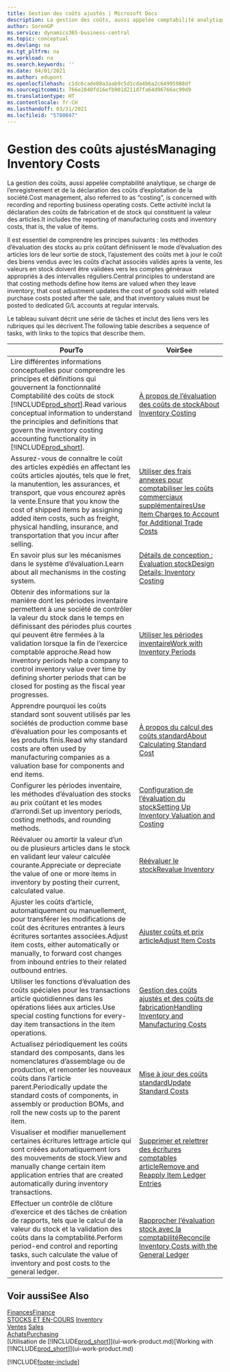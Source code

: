 ```yaml
---
title: Gestion des coûts ajustés | Microsoft Docs
description: La gestion des coûts, aussi appelée comptabilité analytique, se charge de l’enregistrement et de la déclaration des coûts d’exploitation de la société. Cette activité inclut la déclaration des coûts de fabrication et de stock qui constituent la valeur des articles.
author: SorenGP
ms.service: dynamics365-business-central
ms.topic: conceptual
ms.devlang: na
ms.tgt_pltfrm: na
ms.workload: na
ms.search.keywords: ''
ms.date: 04/01/2021
ms.author: edupont
ms.openlocfilehash: c1dc6cade08a3aab9c5d1cda4b6a2c64995988df
ms.sourcegitcommit: 766e2840fd16efb901d211d7fa64d96766ac99d9
ms.translationtype: HT
ms.contentlocale: fr-CH
ms.lasthandoff: 03/31/2021
ms.locfileid: "5780847"
---
```

# <a name="managing-inventory-costs"></a><span data-ttu-id="29c32-104">Gestion des coûts ajustés</span><span class="sxs-lookup"><span data-stu-id="29c32-104">Managing Inventory Costs</span></span>
<span data-ttu-id="29c32-105">La gestion des coûts, aussi appelée comptabilité analytique, se charge de l’enregistrement et de la déclaration des coûts d’exploitation de la société.</span><span class="sxs-lookup"><span data-stu-id="29c32-105">Cost management, also referred to as “costing”, is concerned with recording and reporting business operating costs.</span></span> <span data-ttu-id="29c32-106">Cette activité inclut la déclaration des coûts de fabrication et de stock qui constituent la valeur des articles.</span><span class="sxs-lookup"><span data-stu-id="29c32-106">It includes the reporting of manufacturing costs and inventory costs, that is, the value of items.</span></span>   

<span data-ttu-id="29c32-107">Il est essentiel de comprendre les principes suivants : les méthodes d’évaluation des stocks au prix coûtant définissent le mode d’évaluation des articles lors de leur sortie de stock, l’ajustement des coûts met à jour le coût des biens vendus avec les coûts d’achat associés validés après la vente, les valeurs en stock doivent être validées vers les comptes généraux appropriés à des intervalles réguliers.</span><span class="sxs-lookup"><span data-stu-id="29c32-107">Central principles to understand are that costing methods define how items are valued when they leave inventory, that cost adjustment updates the cost of goods sold with related purchase costs posted after the sale, and that inventory values must be posted to dedicated G/L accounts at regular intervals.</span></span>

<span data-ttu-id="29c32-108">Le tableau suivant décrit une série de tâches et inclut des liens vers les rubriques qui les décrivent.</span><span class="sxs-lookup"><span data-stu-id="29c32-108">The following table describes a sequence of tasks, with links to the topics that describe them.</span></span>

|<span data-ttu-id="29c32-109">**Pour**</span><span class="sxs-lookup"><span data-stu-id="29c32-109">**To**</span></span>|<span data-ttu-id="29c32-110">**Voir**</span><span class="sxs-lookup"><span data-stu-id="29c32-110">**See**</span></span>|  
|------------|-------------|  
|<span data-ttu-id="29c32-111">Lire différentes informations conceptuelles pour comprendre les principes et définitions qui gouvernent la fonctionnalité Comptabilité des coûts de stock [!INCLUDE[prod_short](includes/prod_short.md)].</span><span class="sxs-lookup"><span data-stu-id="29c32-111">Read various conceptual information to understand the principles and definitions that govern the inventory costing accounting functionality in [!INCLUDE[prod_short](includes/prod_short.md)].</span></span>|[<span data-ttu-id="29c32-112">À propos de l’évaluation des coûts de stock</span><span class="sxs-lookup"><span data-stu-id="29c32-112">About Inventory Costing</span></span>](finance-learn-about-costing.md)|  
|<span data-ttu-id="29c32-113">Assurez-vous de connaître le coût des articles expédiés en affectant les coûts articles ajoutés, tels que le fret, la manutention, les assurances, et transport, que vous encourez après la vente.</span><span class="sxs-lookup"><span data-stu-id="29c32-113">Ensure that you know the cost of shipped items by assigning added item costs, such as freight, physical handling, insurance, and transportation that you incur after selling.</span></span>|[<span data-ttu-id="29c32-114">Utiliser des frais annexes pour comptabiliser les coûts commerciaux supplémentaires</span><span class="sxs-lookup"><span data-stu-id="29c32-114">Use Item Charges to Account for Additional Trade Costs</span></span>](payables-how-assign-item-charges.md)|
|<span data-ttu-id="29c32-115">En savoir plus sur les mécanismes dans le système d’évaluation.</span><span class="sxs-lookup"><span data-stu-id="29c32-115">Learn about all mechanisms in the costing system.</span></span>|[<span data-ttu-id="29c32-116">Détails de conception : Évaluation stock</span><span class="sxs-lookup"><span data-stu-id="29c32-116">Design Details: Inventory Costing</span></span>](design-details-inventory-costing.md)|
|<span data-ttu-id="29c32-117">Obtenir des informations sur la manière dont les périodes inventaire permettent à une société de contrôler la valeur du stock dans le temps en définissant des périodes plus courtes qui peuvent être fermées à la validation lorsque la fin de l’exercice comptable approche.</span><span class="sxs-lookup"><span data-stu-id="29c32-117">Read how inventory periods help a company to control inventory value over time by defining shorter periods that can be closed for posting as the fiscal year progresses.</span></span>|[<span data-ttu-id="29c32-118">Utiliser les périodes inventaire</span><span class="sxs-lookup"><span data-stu-id="29c32-118">Work with Inventory Periods</span></span>](finance-how-to-work-with-inventory-periods.md)|
|<span data-ttu-id="29c32-119">Apprendre pourquoi les coûts standard sont souvent utilisés par les sociétés de production comme base d’évaluation pour les composants et les produits finis.</span><span class="sxs-lookup"><span data-stu-id="29c32-119">Read why standard costs are often used by manufacturing companies as a valuation base for components and end items.</span></span>|[<span data-ttu-id="29c32-120">À propos du calcul des coûts standard</span><span class="sxs-lookup"><span data-stu-id="29c32-120">About Calculating Standard Cost</span></span>](finance-about-calculating-standard-cost.md)|
|<span data-ttu-id="29c32-121">Configurer les périodes inventaire, les méthodes d’évaluation des stocks au prix coûtant et les modes d’arrondi.</span><span class="sxs-lookup"><span data-stu-id="29c32-121">Set up inventory periods, costing methods, and rounding methods.</span></span>|[<span data-ttu-id="29c32-122">Configuration de l’évaluation du stock</span><span class="sxs-lookup"><span data-stu-id="29c32-122">Setting Up Inventory Valuation and Costing</span></span>](finance-set-up-inventory-valuation-and-costing.md)|
|<span data-ttu-id="29c32-123">Réévaluer ou amortir la valeur d’un ou de plusieurs articles dans le stock en validant leur valeur calculée courante.</span><span class="sxs-lookup"><span data-stu-id="29c32-123">Appreciate or depreciate the value of one or more items in inventory by posting their current, calculated value.</span></span>|[<span data-ttu-id="29c32-124">Réévaluer le stock</span><span class="sxs-lookup"><span data-stu-id="29c32-124">Revalue Inventory</span></span>](inventory-how-revalue-inventory.md)|
|<span data-ttu-id="29c32-125">Ajuster les coûts d’article, automatiquement ou manuellement, pour transférer les modifications de coût des écritures entrantes à leurs écritures sortantes associées.</span><span class="sxs-lookup"><span data-stu-id="29c32-125">Adjust item costs, either automatically or manually, to forward cost changes from inbound entries to their related outbound entries.</span></span>|[<span data-ttu-id="29c32-126">Ajuster coûts et prix article</span><span class="sxs-lookup"><span data-stu-id="29c32-126">Adjust Item Costs</span></span>](inventory-how-adjust-item-costs.md)|
|<span data-ttu-id="29c32-127">Utiliser les fonctions d’évaluation des coûts spéciales pour les transactions article quotidiennes dans les opérations liées aux articles.</span><span class="sxs-lookup"><span data-stu-id="29c32-127">Use special costing functions for every-day item transactions in the item operations.</span></span>|[<span data-ttu-id="29c32-128">Gestion des coûts ajustés et des coûts de fabrication</span><span class="sxs-lookup"><span data-stu-id="29c32-128">Handling Inventory and Manufacturing Costs</span></span>](finance-handle-inventory-and-manufacturing-costs.md)|  
|<span data-ttu-id="29c32-129">Actualisez périodiquement les coûts standard des composants, dans les nomenclatures d’assemblage ou de production, et remonter les nouveaux coûts dans l’article parent.</span><span class="sxs-lookup"><span data-stu-id="29c32-129">Periodically update the standard costs of components, in assembly or production BOMs, and roll the new costs up to the parent item.</span></span>|[<span data-ttu-id="29c32-130">Mise à jour des coûts standard</span><span class="sxs-lookup"><span data-stu-id="29c32-130">Update Standard Costs</span></span>](finance-how-to-update-standard-costs.md)|
|<span data-ttu-id="29c32-131">Visualiser et modifier manuellement certaines écritures lettrage article qui sont créées automatiquement lors des mouvements de stock.</span><span class="sxs-lookup"><span data-stu-id="29c32-131">View and manually change certain item application entries that are created automatically during inventory transactions.</span></span>|[<span data-ttu-id="29c32-132">Supprimer et relettrer des écritures comptables article</span><span class="sxs-lookup"><span data-stu-id="29c32-132">Remove and Reapply Item Ledger Entries</span></span>](finance-how-to-remove-and-reapply-item-entries.md)|
|<span data-ttu-id="29c32-133">Effectuer un contrôle de clôture d’exercice et des tâches de création de rapports, tels que le calcul de la valeur du stock et la validation des coûts dans la comptabilité.</span><span class="sxs-lookup"><span data-stu-id="29c32-133">Perform period-end control and reporting tasks, such calculate the value of inventory and post costs to the general ledger.</span></span>|[<span data-ttu-id="29c32-134">Rapprocher l’évaluation stock avec la comptabilité</span><span class="sxs-lookup"><span data-stu-id="29c32-134">Reconcile Inventory Costs with the General Ledger</span></span>](finance-how-to-post-inventory-costs-to-the-general-ledger.md)|

## <a name="see-also"></a><span data-ttu-id="29c32-135">Voir aussi</span><span class="sxs-lookup"><span data-stu-id="29c32-135">See Also</span></span>  
 [<span data-ttu-id="29c32-136">Finances</span><span class="sxs-lookup"><span data-stu-id="29c32-136">Finance</span></span>](finance.md)  
 <span data-ttu-id="29c32-137">[STOCKS ET EN-COURS](inventory-manage-inventory.md) </span><span class="sxs-lookup"><span data-stu-id="29c32-137">[Inventory](inventory-manage-inventory.md) </span></span>  
 <span data-ttu-id="29c32-138">[Ventes](sales-manage-sales.md) </span><span class="sxs-lookup"><span data-stu-id="29c32-138">[Sales](sales-manage-sales.md) </span></span>  
 [<span data-ttu-id="29c32-139">Achats</span><span class="sxs-lookup"><span data-stu-id="29c32-139">Purchasing</span></span>](purchasing-manage-purchasing.md)  
 <span data-ttu-id="29c32-140">[Utilisation de [!INCLUDE[prod_short](includes/prod_short.md)]](ui-work-product.md)</span><span class="sxs-lookup"><span data-stu-id="29c32-140">[Working with [!INCLUDE[prod_short](includes/prod_short.md)]](ui-work-product.md)</span></span>


[!INCLUDE[footer-include](includes/footer-banner.md)]